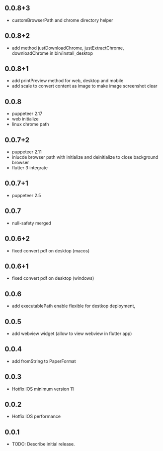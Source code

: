 ## 0.0.8+3

* customBrowserPath and chrome directory helper

## 0.0.8+2

* add method justDownloadChrome, justExtractChrome, downloadChrome in bin/install_desktop

## 0.0.8+1

* add printPreview method for web, desktop and mobile
* add scale to convert content as image to make image screenshot clear

## 0.0.8

* puppeteer 2.17
* web initialize
* linux chrome path

## 0.0.7+2

* puppeteer 2.11
* inlucde browser path with initialize and deinitialize to close background browser
* flutter 3 integrate

## 0.0.7+1

* puppeteer 2.5

## 0.0.7

* null-safety merged

## 0.0.6+2

* fixed convert pdf on desktop (macos)

## 0.0.6+1

* fixed convert pdf on desktop (windows)

## 0.0.6

* add executablePath enable flexible for destkop deployment,

## 0.0.5

* add webview widget (allow to view webview in flutter app)

## 0.0.4

* add fromString to PaperFormat

## 0.0.3

* Hotfix IOS minimum version 11

## 0.0.2

* Hotfix IOS performance

## 0.0.1

* TODO: Describe initial release.
